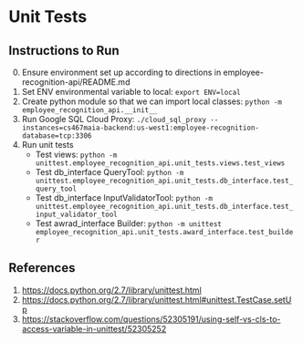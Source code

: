 # Unit Tests

## Instructions to Run
0. Ensure environment set up according to directions in employee-recognition-api/README.md
1. Set ENV environmental variable to local: ```export ENV=local```
2. Create python module so that we can import local classes: ```python -m employee_recognition_api.__init__```
3. Run Google SQL Cloud Proxy: ```./cloud_sql_proxy --instances=cs467maia-backend:us-west1:employee-recognition-database=tcp:3306```
3. Run unit tests
	- Test views: ```python -m unittest.employee_recognition_api.unit_tests.views.test_views```
	- Test db_interface QueryTool: ```python -m unittest.employee_recognition_api.unit_tests.db_interface.test_query_tool```
	- Test db_interface InputValidatorTool: ```python -m unittest.employee_recognition_api.unit_tests.db_interface.test_input_validator_tool```
	- Test awrad_interface Builder: 
	```python -m unittest employee_recognition_api.unit_tests.award_interface.test_builder```

## References 
1. https://docs.python.org/2.7/library/unittest.html
2. https://docs.python.org/2.7/library/unittest.html#unittest.TestCase.setUp
3. https://stackoverflow.com/questions/52305191/using-self-vs-cls-to-access-variable-in-unittest/52305252